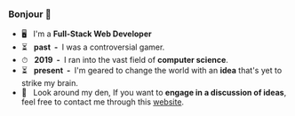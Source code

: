 ### Bonjour 🌴

+ 🖥 &nbsp;&nbsp;I'm a **Full-Stack Web Developer**
+ ⏳ &nbsp;&nbsp;**past &nbsp;-&nbsp;** I was a controversial gamer.
+ ⏱ &nbsp;&nbsp;**2019 &nbsp;-&nbsp;** I ran into the vast field of **computer science**.
+ ⏳ &nbsp;&nbsp;**present &nbsp;-&nbsp;** I'm geared to change the world with an **idea** that's yet to strike my brain.
+ 🏦 &nbsp;&nbsp;Look around my den, If you want to **engage in a discussion of ideas**, feel free to contact me through this [website](https://monstadev.vercel.app/).
